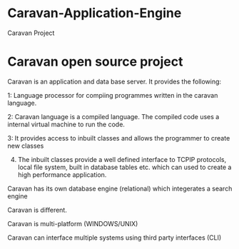 # Caravan-Application-Engine

Caravan Project

# Caravan open source project

Caravan is an application and data base server. It provides the following:

1: Language processor for compiing programmes written in the caravan language.

2: Caravan language is a compiled language. The compiled code uses a internal virtual machine to run the code.

3: It provides access to inbuilt classes and allows the programmer to create new classes

4. The inbuilt classes provide a well defined interface to TCPIP protocols, local file system, built in database tables etc. which  can used to create a high performance application.

Caravan has its own database engine (relational) which integerates a search engine

Caravan is different.

Caravan is multi-platform (WINDOWS/UNIX)

Caravan can interface multiple systems using third party interfaces (CLI)
